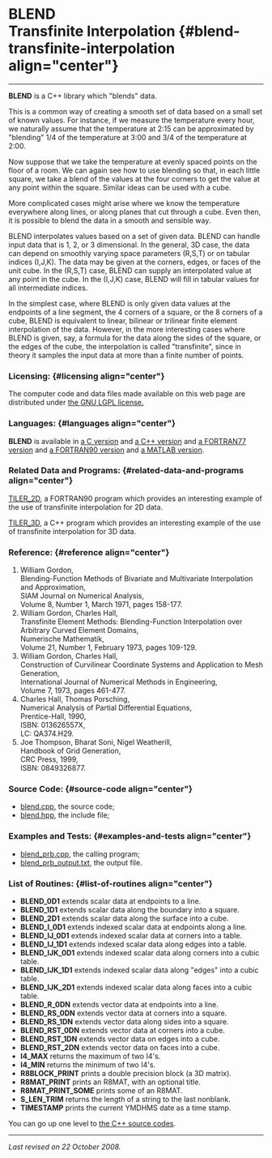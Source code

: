 BLEND\
Transfinite Interpolation {#blend-transfinite-interpolation align="center"}
=========================

------------------------------------------------------------------------

**BLEND** is a C++ library which "blends" data.

This is a common way of creating a smooth set of data based on a small
set of known values. For instance, if we measure the temperature every
hour, we naturally assume that the temperature at 2:15 can be
approximated by "blending" 1/4 of the temperature at 3:00 and 3/4 of the
temperature at 2:00.

Now suppose that we take the temperature at evenly spaced points on the
floor of a room. We can again see how to use blending so that, in each
little square, we take a blend of the values at the four corners to get
the value at any point within the square. Similar ideas can be used with
a cube.

More complicated cases might arise where we know the temperature
everywhere along lines, or along planes that cut through a cube. Even
then, it is possible to blend the data in a smooth and sensible way.

BLEND interpolates values based on a set of given data. BLEND can handle
input data that is 1, 2, or 3 dimensional. In the general, 3D case, the
data can depend on smoothly varying space parameters (R,S,T) or on
tabular indices (I,J,K). The data may be given at the corners, edges, or
faces of the unit cube. In the (R,S,T) case, BLEND can supply an
interpolated value at any point in the cube. In the (I,J,K) case, BLEND
will fill in tabular values for all intermediate indices.

In the simplest case, where BLEND is only given data values at the
endpoints of a line segment, the 4 corners of a square, or the 8 corners
of a cube, BLEND is equivalent to linear, bilinear or trilinear finite
element interpolation of the data. However, in the more interesting
cases where BLEND is given, say, a formula for the data along the sides
of the square, or the edges of the cube, the interpolation is called
"transfinite", since in theory it samples the input data at more than a
finite number of points.

### Licensing: {#licensing align="center"}

The computer code and data files made available on this web page are
distributed under [the GNU LGPL license.](../../txt/gnu_lgpl.txt)

### Languages: {#languages align="center"}

**BLEND** is available in [a C version](../../c_src/blend/blend.html)
and [a C++ version](../../cpp_src/blend/blend.html) and [a FORTRAN77
version](../../f77_src/blend/blend.html) and [a FORTRAN90
version](../../f_src/blend/blend.html) and [a MATLAB
version](../../m_src/blend/blend.html).

### Related Data and Programs: {#related-data-and-programs align="center"}

[TILER\_2D](../../f_src/tiler_2d/tiler_2d.html), a FORTRAN90 program
which provides an interesting example of the use of transfinite
interpolation for 2D data.

[TILER\_3D](../../cpp_src/tiler_3d/tiler_3d.html), a C++ program which
provides an interesting example of the use of transfinite interpolation
for 3D data.

### Reference: {#reference align="center"}

1.  William Gordon,\
    Blending-Function Methods of Bivariate and Multivariate
    Interpolation and Approximation,\
    SIAM Journal on Numerical Analysis,\
    Volume 8, Number 1, March 1971, pages 158-177.
2.  William Gordon, Charles Hall,\
    Transfinite Element Methods: Blending-Function Interpolation over
    Arbitrary Curved Element Domains,\
    Numerische Mathematik,\
    Volume 21, Number 1, February 1973, pages 109-129.
3.  William Gordon, Charles Hall,\
    Construction of Curvilinear Coordinate Systems and Application to
    Mesh Generation,\
    International Journal of Numerical Methods in Engineering,\
    Volume 7, 1973, pages 461-477.
4.  Charles Hall, Thomas Porsching,\
    Numerical Analysis of Partial Differential Equations,\
    Prentice-Hall, 1990,\
    ISBN: 013626557X,\
    LC: QA374.H29.
5.  Joe Thompson, Bharat Soni, Nigel Weatherill,\
    Handbook of Grid Generation,\
    CRC Press, 1999,\
    ISBN: 0849326877.

### Source Code: {#source-code align="center"}

-   [blend.cpp](blend.cpp), the source code;
-   [blend.hpp](blend.hpp), the include file;

### Examples and Tests: {#examples-and-tests align="center"}

-   [blend\_prb.cpp](blend_prb.cpp), the calling program;
-   [blend\_prb\_output.txt](blend_prb_output.txt), the output file.

### List of Routines: {#list-of-routines align="center"}

-   **BLEND\_0D1** extends scalar data at endpoints to a line.
-   **BLEND\_1D1** extends scalar data along the boundary into a square.
-   **BLEND\_2D1** extends scalar data along the surface into a cube.
-   **BLEND\_I\_0D1** extends indexed scalar data at endpoints along a
    line.
-   **BLEND\_IJ\_0D1** extends indexed scalar data at corners into a
    table.
-   **BLEND\_IJ\_1D1** extends indexed scalar data along edges into a
    table.
-   **BLEND\_IJK\_0D1** extends indexed scalar data along corners into a
    cubic table.
-   **BLEND\_IJK\_1D1** extends indexed scalar data along "edges" into a
    cubic table.
-   **BLEND\_IJK\_2D1** extends indexed scalar data along faces into a
    cubic table.
-   **BLEND\_R\_0DN** extends vector data at endpoints into a line.
-   **BLEND\_RS\_0DN** extends vector data at corners into a square.
-   **BLEND\_RS\_1DN** extends vector data along sides into a square.
-   **BLEND\_RST\_0DN** extends vector data at corners into a cube.
-   **BLEND\_RST\_1DN** extends vector data on edges into a cube.
-   **BLEND\_RST\_2DN** extends vector data on faces into a cube.
-   **I4\_MAX** returns the maximum of two I4's.
-   **I4\_MIN** returns the minimum of two I4's.
-   **R8BLOCK\_PRINT** prints a double precision block (a 3D matrix).
-   **R8MAT\_PRINT** prints an R8MAT, with an optional title.
-   **R8MAT\_PRINT\_SOME** prints some of an R8MAT.
-   **S\_LEN\_TRIM** returns the length of a string to the last
    nonblank.
-   **TIMESTAMP** prints the current YMDHMS date as a time stamp.

You can go up one level to [the C++ source codes](../cpp_src.html).

------------------------------------------------------------------------

*Last revised on 22 October 2008.*
